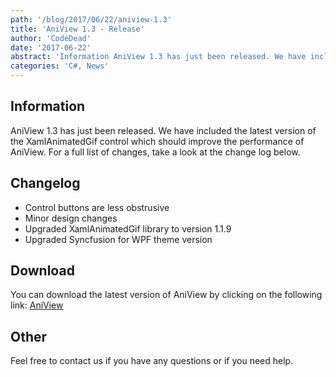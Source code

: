 ```yaml
---
path: '/blog/2017/06/22/aniview-1.3'
title: 'AniView 1.3 - Release'
author: 'CodeDead'
date: '2017-06-22'
abstract: 'Information AniView 1.3 has just been released. We have included the latest version of the XamlAnimatedGif control which should improve the performance of AniView. For a full list of changes, take a look at the change log below.   Change log Control buttons are...'
categories: 'C#, News'
---
```


## Information

AniView 1.3 has just been released. We have included the latest version of the XamlAnimatedGif control which should improve the performance of AniView. For a full list of changes, take a look at the change log below.

## Changelog

- Control buttons are less obstrusive
- Minor design changes
- Upgraded XamlAnimatedGif library to version 1.1.9
- Upgraded Syncfusion for WPF theme version

## Download

You can download the latest version of AniView by clicking on the following link:
<a href="/software/aniview">AniView</a>

## Other

Feel free to contact us if you have any questions or if you need help.
